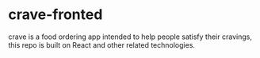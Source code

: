 # crave-fronted
crave is a food ordering app intended to help people satisfy their cravings, this repo is built on React and other related technologies.
